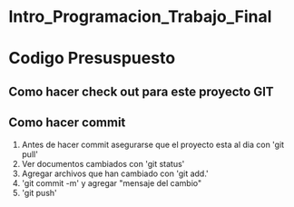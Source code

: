 # Intro_Programacion_Trabajo_Final

# Codigo Presuspuesto
## Como hacer check out para este proyecto GIT

## Como hacer commit
1. Antes de hacer commit asegurarse que el proyecto esta al dia con 'git pull'
2. Ver documentos cambiados con 'git status'
3. Agregar archivos que han cambiado con 'git add.'
4. 'git commit -m' y agregar "mensaje del cambio"
5. 'git push'
